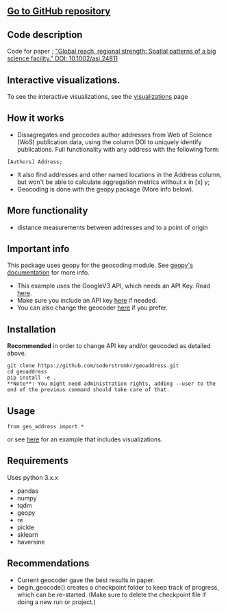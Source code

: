 ## [Go to GitHub repository](https://github.com/soderstromkr/geoaddress/)
## Code description
Code for paper ; ["Global reach, regional strength: Spatial patterns of a big science facility." DOI: 10.1002/asi.24811](https://asistdl.onlinelibrary.wiley.com/doi/full/10.1002/asi.24811)
## Interactive visualizations.
To see the interactive visualizations, see the [visualizations](visualizations.md) page
## How it works
* Dissagregates and geocodes author addresses from Web of Science (WoS) publication data, using the column DOI to uniquely identify publications. Full functionality with any address with the following form:
```
[Authors] Address;  
```
* It also find addresses and other named locations in the Address column, but won't be able to calculate aggregation metrics without x in [x] y;  
* Geocoding is done with the geopy package (More info below).    
## More functionality
- distance measurements between addresses and to a point of origin
## Important info
This package uses geopy for the geocoding module. See [geopy's documentation](https://geopy.readthedocs.io/en/stable/) for more info. 
- This example uses the GoogleV3 API, which needs an API Key. Read [here](https://developers.google.com/maps/documentation/geocoding/). 
- Make sure you include an API key [here](geo_address/API_key.txt) if needed.
- You can also change the geocoder [here](geo_address/processing.py) if you prefer.
## Installation
**Recommended** in order to change API key and/or geocoded as detailed above. 
```
git clone https://github.com/soderstromkr/geoaddress.git
cd geoaddress
pip install -e . 
**Note**: You might need administration rights, adding --user to the end of the previous command should take care of that.
```
## Usage
```
from geo_address import *
```
or see [here](https://github.com/soderstromkr/geoaddress/blob/main/example.ipynb) for an example that includes visualizations.
## Requirements
Uses python 3.x.x
- pandas
- numpy
- tqdm
- geopy
- re
- pickle 
- sklearn
-	haversine
## Recommendations
- Current geocoder gave the best results in paper.
- begin_geocode() creates a checkpoint folder to keep track of progress, which can be re-started. (Make sure to delete the checkpoint file if doing a new run or project.)
